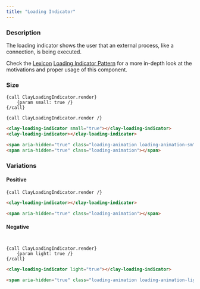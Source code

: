 ```yaml
---
title: "Loading Indicator"
---
```


### Description

The loading indicator shows the user that	an external process, like a connection, is being executed.

<div class="alert alert-info">Check the <a href="https://lexicondesign.io">Lexicon</a> <a href="https://lexicondesign.io/docs/patterns/loading_indicator.html">Loading Indicator Pattern</a> for a more in-depth look at the motivations and proper usage of this component.</div>

### Size

<div class="row">
	<div class="col-md-3">
		<span aria-hidden="true" class="loading-animation loading-animation-sm"></span>
	</div>
	<div class="col-md-3">
		<span aria-hidden="true" class="loading-animation"></span>
	</div>
</div>

```soy
{call ClayLoadingIndicator.render}
	{param small: true /}
{/call}

{call ClayLoadingIndicator.render /}
```
```html
<clay-loading-indicator small="true"></clay-loading-indicator>
<clay-loading-indicator></clay-loading-indicator>
```
```html
<span aria-hidden="true" class="loading-animation loading-animation-sm"></span>
<span aria-hidden="true" class="loading-animation"></span>
```

### Variations

#### Positive

<span aria-hidden="true" class="loading-animation"></span>

```soy
{call ClayLoadingIndicator.render /}
```
```html
<clay-loading-indicator></clay-loading-indicator>
```
```html
<span aria-hidden="true" class="loading-animation"></span>
```

#### Negative

<span class="bg-dark" style="display:inline-block;padding:5px;">
	<span aria-hidden="true" class="loading-animation loading-animation-light"></span>
</span>

```soy
{call ClayLoadingIndicator.render}
	{param light: true /}
{/call}
```
```html
<clay-loading-indicator light="true"></clay-loading-indicator>
```
```html
<span aria-hidden="true" class="loading-animation loading-animation-light"></span>
```

